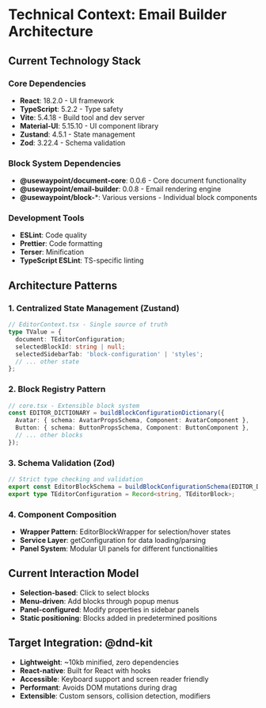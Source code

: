 # Technical Context: Email Builder Architecture

## Current Technology Stack

### Core Dependencies
- **React**: 18.2.0 - UI framework
- **TypeScript**: 5.2.2 - Type safety
- **Vite**: 5.4.18 - Build tool and dev server
- **Material-UI**: 5.15.10 - UI component library
- **Zustand**: 4.5.1 - State management
- **Zod**: 3.22.4 - Schema validation

### Block System Dependencies
- **@usewaypoint/document-core**: 0.0.6 - Core document functionality
- **@usewaypoint/email-builder**: 0.0.8 - Email rendering engine
- **@usewaypoint/block-***: Various versions - Individual block components

### Development Tools
- **ESLint**: Code quality
- **Prettier**: Code formatting
- **Terser**: Minification
- **TypeScript ESLint**: TS-specific linting

## Architecture Patterns

### 1. Centralized State Management (Zustand)
```typescript
// EditorContext.tsx - Single source of truth
type TValue = {
  document: TEditorConfiguration;
  selectedBlockId: string | null;
  selectedSidebarTab: 'block-configuration' | 'styles';
  // ... other state
};
```

### 2. Block Registry Pattern
```typescript
// core.tsx - Extensible block system
const EDITOR_DICTIONARY = buildBlockConfigurationDictionary({
  Avatar: { schema: AvatarPropsSchema, Component: AvatarComponent },
  Button: { schema: ButtonPropsSchema, Component: ButtonComponent },
  // ... other blocks
});
```

### 3. Schema Validation (Zod)
```typescript
// Strict type checking and validation
export const EditorBlockSchema = buildBlockConfigurationSchema(EDITOR_DICTIONARY);
export type TEditorConfiguration = Record<string, TEditorBlock>;
```

### 4. Component Composition
- **Wrapper Pattern**: EditorBlockWrapper for selection/hover states
- **Service Layer**: getConfiguration for data loading/parsing
- **Panel System**: Modular UI panels for different functionalities

## Current Interaction Model
- **Selection-based**: Click to select blocks
- **Menu-driven**: Add blocks through popup menus
- **Panel-configured**: Modify properties in sidebar panels
- **Static positioning**: Blocks added in predetermined positions

## Target Integration: @dnd-kit
- **Lightweight**: ~10kb minified, zero dependencies
- **React-native**: Built for React with hooks
- **Accessible**: Keyboard support and screen reader friendly
- **Performant**: Avoids DOM mutations during drag
- **Extensible**: Custom sensors, collision detection, modifiers
